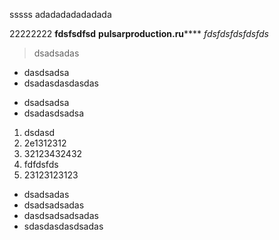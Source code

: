 sssss
adadadadadadada

22222222
**fdsfsdfsd**
**pulsarproduction.ru******
_fdsfdsfdsfdsfds_
> dsadsadas 

- dasdsadsa
- dsadasdasdasdas 

* dsadsadsa
* dsadasdsadsa

1. dsdasd
2. 2e1312312
3. 32123432432
 1. fdfdsfds
 2. 23123123123

- dsadsadas
- dsadsadsadas
 - dasdsadsadsadas
 - sdasdasdasdsadas
